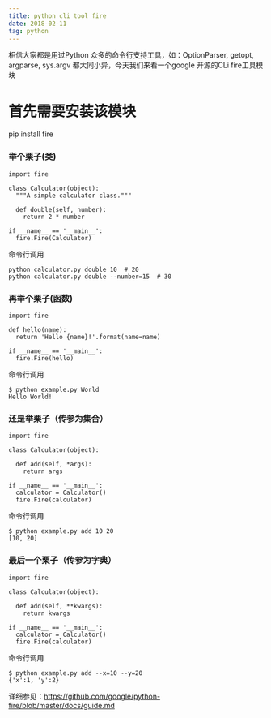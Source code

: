 ```yaml
---
title: python cli tool fire
date: 2018-02-11
tag: python
---
```

相信大家都是用过Python 众多的命令行支持工具，如：OptionParser, getopt, argparse, sys.argv 都大同小异，今天我们来看一个google 开源的CLi fire工具模块

# 首先需要安装该模块
pip install fire

### 举个栗子(类)
```
import fire

class Calculator(object):
  """A simple calculator class."""

  def double(self, number):
    return 2 * number

if __name__ == '__main__':
  fire.Fire(Calculator)
```
命令行调用
```
python calculator.py double 10  # 20
python calculator.py double --number=15  # 30
```
### 再举个栗子(函数)
```
import fire

def hello(name):
  return 'Hello {name}!'.format(name=name)

if __name__ == '__main__':
  fire.Fire(hello)

```
命令行调用
```
$ python example.py World
Hello World!

```

### 还是举栗子（传参为集合）
```
import fire

class Calculator(object):

  def add(self, *args):
    return args

if __name__ == '__main__':
  calculator = Calculator()
  fire.Fire(calculator)

```
命令行调用
```
$ python example.py add 10 20
[10, 20]
```

### 最后一个栗子（传参为字典）
```
import fire

class Calculator(object):

  def add(self, **kwargs):
    return kwargs

if __name__ == '__main__':
  calculator = Calculator()
  fire.Fire(calculator)

```
命令行调用
```
$ python example.py add --x=10 --y=20
{'x':1, 'y':2}
```

详细参见：https://github.com/google/python-fire/blob/master/docs/guide.md